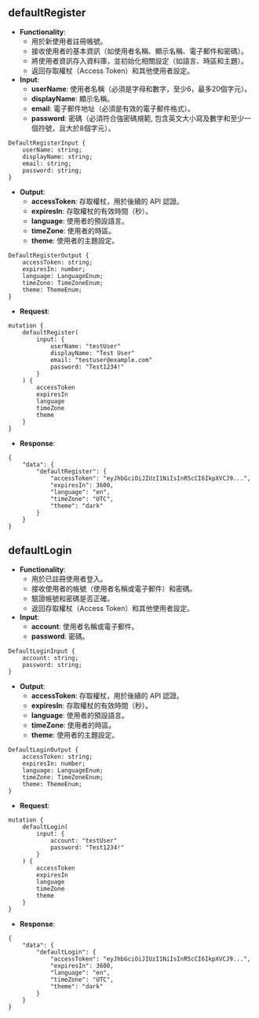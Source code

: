 ## defaultRegister
- **Functionality**:
    - 用於新使用者註冊帳號。
    - 接收使用者的基本資訊（如使用者名稱、顯示名稱、電子郵件和密碼）。
    - 將使用者資訊存入資料庫，並初始化相關設定（如語言、時區和主題）。
    - 返回存取權杖（Access Token）和其他使用者設定。
- **Input**:
	- **userName**: 使用者名稱（必須是字母和數字，至少6，最多20個字元）。
	- **displayName**: 顯示名稱。
	- **email**: 電子郵件地址（必須是有效的電子郵件格式）。
	- **password**: 密碼（必須符合強密碼規範, 包含英文大小寫及數字和至少一個符號，且大於8個字元）。
```
DefaultRegisterInput {
	userName: string;
	displayName: string;
	email: string;
	password: string;
}
```
- **Output**:
	- **accessToken**: 存取權杖，用於後續的 API 認證。
	- **expiresIn**: 存取權杖的有效時間（秒）。
	- **language**: 使用者的預設語言。
	- **timeZone**: 使用者的時區。
	- **theme**: 使用者的主題設定。
```
DefaultRegisterOutput {
	accessToken: string;
	expiresIn: number;
	language: LanguageEnum;
	timeZone: TimeZoneEnum;
	theme: ThemeEnum;
}
```
* **Request**:
```
mutation {
	defaultRegister(
		input: {
			userName: "testUser"
			displayName: "Test User"
			email: "testuser@example.com"
			password: "Test1234!"
		}
	) {
		accessToken
		expiresIn
		language
		timeZone
		theme
	}
}
```
* **Response**:
```
{
	"data": {
		"defaultRegister": {
			"accessToken": "eyJhbGciOiJIUzI1NiIsInR5cCI6IkpXVCJ9...",
			"expiresIn": 3600,
			"language": "en",
			"timeZone": "UTC",
			"theme": "dark"
		}
	}
}
```

## defaultLogin
- **Functionality**:
    - 用於已註冊使用者登入。
    - 接收使用者的帳號（使用者名稱或電子郵件）和密碼。
    - 驗證帳號和密碼是否正確。
    - 返回存取權杖（Access Token）和其他使用者設定。
- **Input**:
	- **account**: 使用者名稱或電子郵件。
	- **password**: 密碼。
```
DefaultLoginInput {
	account: string;
	password: string;
}
```
- **Output**:
	- **accessToken**: 存取權杖，用於後續的 API 認證。
	- **expiresIn**: 存取權杖的有效時間（秒）。
	- **language**: 使用者的預設語言。
	- **timeZone**: 使用者的時區。
	- **theme**: 使用者的主題設定。
```
DefaultLoginOutput {
	accessToken: string;
	expiresIn: number;
	language: LanguageEnum;
	timeZone: TimeZoneEnum;
	theme: ThemeEnum;
}
```
* **Request**:
```
mutation {
	defaultLogin(
		input: {
			account: "testUser"
			password: "Test1234!"
		}
	) {
		accessToken
		expiresIn
		language
		timeZone
		theme
	}
}
```
* **Response**:
```
{
	"data": {
		"defaultLogin": {
			"accessToken": "eyJhbGciOiJIUzI1NiIsInR5cCI6IkpXVCJ9...",
			"expiresIn": 3600,
			"language": "en",
			"timeZone": "UTC",
			"theme": "dark"
		}
	}
}
```